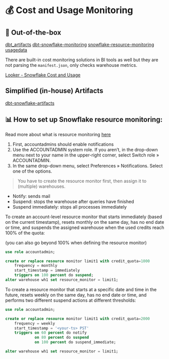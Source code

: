 # 💰 Cost and Usage Monitoring

## 🥡 Out-of-the-box

[dbt_artifacts](https://github.com/brooklyn-data/dbt_artifacts)
[dbt-snowflake-monitoring](https://github.com/get-select/dbt-snowflake-monitoring)
[snowflake-resource-monitoring](https://github.com/dbt-labs/snowflake-resource-monitoring)
[usagedata](https://github.com/anjane-tech/usagedata)

There are built-in cost monitoring solutions in BI tools as well but they are not parsing the `manifest.json`, only checks warehouse metrics.

[Looker - Snowflake Cost and Usage](https://marketplace.looker.com/marketplace/detail/snowflake-cost-v2)

## Simplified (in-house) Artifacts

[dbt-snowflake-artifacts](https://github.com/Hiflylabs/dbt-snowflake-artifacts)

## 📊 How to set up Snowflake resource monitoring:

Read more about what is resource monitoring [here](https://docs.snowflake.com/en/user-guide/resource-monitoring.html)

1. First, accountadmins should enable notifications
1. Use the ACCOUNTADMIN system role. If you aren’t, in the drop-down menu next to your name in the upper-right corner, select Switch role » ACCOUNTADMIN.
1. In the same drop-down menu, select Preferences » Notifications.
Select one of the options.

> You have to create the resource monitor first, then assign it to (multiple) warehouses.

 - Notify: sends mail
 - Suspend: stops the warehouse after queries have finished
 - Suspend immediately: stops all processes immediately

To create an account-level resource monitor that starts immediately (based on the current timestamp), resets monthly on the same day, has no end date or time, and suspends the assigned warehouse when the used credits reach 100% of the quota:

(you can also go beyond 100% when defining the resource monitor)

```sql
use role accountadmin;

create or replace resource monitor limit1 with credit_quota=1000
    frequency = monthly
    start_timestamp = immediately
    triggers on 100 percent do suspend;
alter warehouse wh1 set resource_monitor = limit1;
```

To create a resource monitor that starts at a specific date and time in the future, resets weekly on the same day, has no end date or time, and performs two different suspend actions at different thresholds:

```sql
use role accountadmin;

create or replace resource monitor limit1 with credit_quota=2000
    frequency = weekly
    start_timestamp = '<your-ts> PST'
    triggers on 60 percent do notify
             on 80 percent do suspend
             on 100 percent do suspend_immediate;

alter warehouse wh1 set resource_monitor = limit1;
```